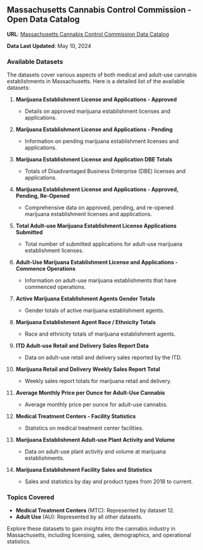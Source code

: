 ## Massachusetts Cannabis Control Commission - Open Data Catalog

**URL**: [Massachusetts Cannabis Control Commission Data Catalog](https://masscannabiscontrol.com/open-data/data-catalog/)

**Data Last Updated**: May 10, 2024

### Available Datasets

The datasets cover various aspects of both medical and adult-use cannabis establishments in Massachusetts. Here is a detailed list of the available datasets:

1. **Marijuana Establishment License and Applications - Approved**

   - Details on approved marijuana establishment licenses and applications.

2. **Marijuana Establishment License and Applications - Pending**

   - Information on pending marijuana establishment licenses and applications.

3. **Marijuana Establishment License and Application DBE Totals**

   - Totals of Disadvantaged Business Enterprise (DBE) licenses and applications.

4. **Marijuana Establishment License and Applications - Approved, Pending, Re-Opened**

   - Comprehensive data on approved, pending, and re-opened marijuana establishment licenses and applications.

5. **Total Adult-use Marijuana Establishment License Applications Submitted**

   - Total number of submitted applications for adult-use marijuana establishment licenses.

6. **Adult-Use Marijuana Establishment License and Applications - Commence Operations**

   - Information on adult-use marijuana establishments that have commenced operations.

7. **Active Marijuana Establishment Agents Gender Totals**

   - Gender totals of active marijuana establishment agents.

8. **Marijuana Establishment Agent Race / Ethnicity Totals**

   - Race and ethnicity totals of marijuana establishment agents.

9. **ITD Adult-use Retail and Delivery Sales Report Data**

   - Data on adult-use retail and delivery sales reported by the ITD.

10. **Marijuana Retail and Delivery Weekly Sales Report Total**

    - Weekly sales report totals for marijuana retail and delivery.

11. **Average Monthly Price per Ounce for Adult-Use Cannabis**

    - Average monthly price per ounce for adult-use cannabis.

12. **Medical Treatment Centers - Facility Statistics**

    - Statistics on medical treatment center facilities.

13. **Marijuana Establishment Adult-use Plant Activity and Volume**

    - Data on adult-use plant activity and volume at marijuana establishments.

14. **Marijuana Establishment Facility Sales and Statistics**
    - Sales and statistics by day and product types from 2018 to current.

### Topics Covered

- **Medical Treatment Centers** (MTC): Represented by dataset 12.
- **Adult Use** (AU): Represented by all other datasets.

Explore these datasets to gain insights into the cannabis industry in Massachusetts, including licensing, sales, demographics, and operational statistics.
